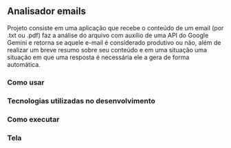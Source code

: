 ## Analisador emails
Projeto consiste em uma aplicação que recebe o conteúdo de um email (por .txt ou .pdf) faz a análise do arquivo com auxílio de uma API do Google Gemini e retorna 
se aquele e-mail é considerado produtivo ou não, além de realizar um breve resumo sobre seu conteúdo e em uma situação uma situação em que uma resposta é 
necessária ele a gera de forma automática.

### Como usar

### Tecnologias utilizadas no desenvolvimento

### Como executar

### Tela
